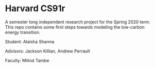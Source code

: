 # Harvard CS91r
A semester long independent research project for the Spring 2020 term. This repo contains some first steps towards modeling the low-carbon energy transition.

Student: Alaisha Sharma

Advisors: Jackson Killian, Andrew Perrault

Faculty: Milind Tambe
